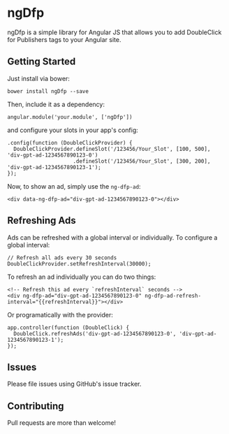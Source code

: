 ngDfp
=====

ngDfp is a simple library for Angular JS that allows you to add DoubleClick for Publishers tags to your Angular site.

Getting Started
---------------

Just install via bower:

    bower install ngDfp --save

Then, include it as a dependency:

    angular.module('your.module', ['ngDfp'])

and configure your slots in your app's config:

    .config(function (DoubleClickProvider) {
      DoubleClickProvider.defineSlot('/123456/Your_Slot', [100, 500], 'div-gpt-ad-1234567890123-0')
                         .defineSlot('/123456/Your_Slot', [300, 200], 'div-gpt-ad-1234567890123-1');
    });

Now, to show an ad, simply use the `ng-dfp-ad`:

    <div data-ng-dfp-ad="div-gpt-ad-1234567890123-0"></div>

Refreshing Ads
--------------

Ads can be refreshed with a global interval or individually. To configure a global interval:

    // Refresh all ads every 30 seconds
    DoubleClickProvider.setRefreshInterval(30000);

To refresh an ad individually you can do two things:

    <!-- Refresh this ad every `refreshInterval` seconds -->
    <div ng-dfp-ad="div-gpt-ad-1234567890123-0" ng-dfp-ad-refresh-interval="{{refreshInterval}}"></div>
    
Or programatically with the provider:

    app.controller(function (DoubleClick) {
      DoubleClick.refreshAds('div-gpt-ad-1234567890123-0', 'div-gpt-ad-1234567890123-1');
    });

Issues
------

Please file issues using GitHub's issue tracker.

Contributing
------------

Pull requests are more than welcome!
